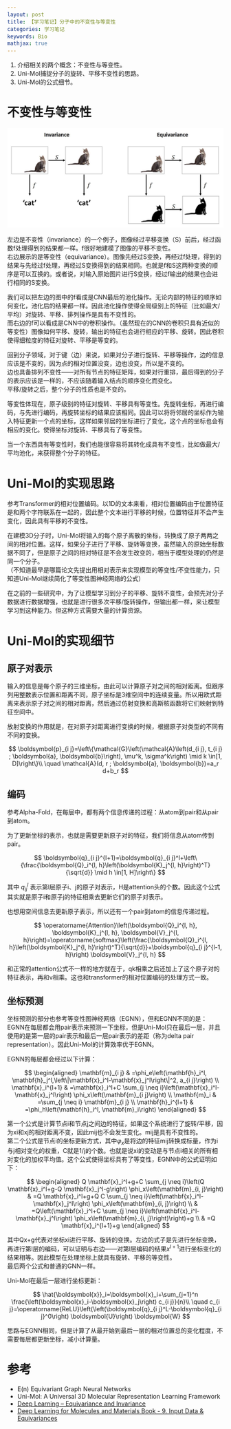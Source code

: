 ```yaml
---
layout: post
title: 【学习笔记】分子中的不变性与等变性
categories: 学习笔记
keywords: Bio
mathjax: true
---
```




1. 介绍相关的两个概念：不变性与等变性。
2. Uni-Mol捕捉分子的旋转、平移不变性的思路。
3. Uni-Mol的公式细节。



# 不变性与等变性

![](/images/blog/in-eq.png)

左边是不变性（invariance）的一个例子，图像经过平移变换（S）前后，经过函数f处理得到的结果都一样。f很好地建模了图像的平移不变性。  
右边展示的是等变性（equivariance）。图像先经过S变换，再经过f处理，得到的结果与先经过f处理，再经过S变换得到的结果相同。也就是f和S这两种变换的顺序是可以互换的。或者说，对输入原始图片进行S变换，经过f输出的结果也会进行相同的S变换。

我们可以把左边的图中的f看成是CNN最后的池化操作。无论内部的特征的顺序如何变化，池化后的结果都一样。因此池化操作使得全局级别上的特征（比如最大/平均）对旋转、平移、排列操作是具有不变性的。  
而右边的f可以看成是CNN中的卷积操作。（虽然现在的CNN的卷积只具有近似的等变性）图像如何平移、旋转，输出的特征也会进行相应的平移、旋转。因此卷积使得细粒度的特征对旋转、平移是等变的。

回到分子领域，对于键（边）来说，如果对分子进行旋转、平移等操作，边的信息应该是不变的，因为点的相对位置没变，边也没变，所以是不变的。  
边也具备排列不变性——对所有节点的特征矩阵，如果对行重排，最后得到的分子的表示应该是一样的，不应该随着输入结点的顺序变化而变化。  
平移/旋转之后，整个分子的性质也是不变的。

等变性体现在，原子级别的特征对旋转、平移具有等变性。先旋转坐标，再进行编码，与先进行编码，再旋转坐标的结果应该相同。因此可以将将邻居的坐标作为输入特征更新一个点的坐标，这样如果邻居的坐标进行了变化，这个点的坐标也会有相应的变化。使得坐标对旋转、平移具有了等变性。


当一个东西具有等变性时，我们也能很容易将其转化成具有不变性，比如做最大/平均池化，来获得整个分子的特征。

# Uni-Mol的实现思路

参考Transformer的相对位置编码。以1D的文本来看，相对位置编码由于位置特征是和两个字符联系在一起的，因此整个文本进行平移的时候，位置特征并不会产生变化，因此具有平移的不变性。  

在建模3D分子时，Uni-Mol将输入的每个原子离散的坐标，转换成了原子两两之间的相对位置。这样，如果分子进行了平移、旋转等变换，虽然输入的原始坐标数据不同了，但是原子之间的相对特征是不会发生改变的，相当于模型处理的仍然是同一个分子。  
（不知道最早是哪篇论文先提出用相对表示来实现模型的等变性/不变性能力，只知道Uni-Mol继续简化了等变性图神经网络的公式）


在之前的一些研究中，为了让模型学习到分子的平移、旋转不变性，会预先对分子数据进行数据增强，也就是进行很多次平移/旋转操作，但输出都一样，来让模型学习到这种能力。但这种方式需要大量的计算资源。


# Uni-Mol的实现细节

## 原子对表示

输入的信息是每个原子的三维坐标，由此可以计算原子对之间的相对距离。但跟序列用整数表示位置和距离不同，原子坐标是3维空间中的连续变量。所以用欧式距离来表示原子对之间的相对距离，然后通过仿射变换和高斯核函数将它们映射到特征空间中。

放射变换的作用就是，在对原子对距离进行变换的时候，根据原子对类型的不同有不同的变换。

$$
\boldsymbol{p}_{i j}=\left\{\mathcal{G}\left(\mathcal{A}\left(d_{i j}, t_{i j} ; \boldsymbol{a}, \boldsymbol{b}\right), \mu^k, \sigma^k\right) \mid k \in[1, D]\right\}\\ \quad \mathcal{A}(d, r ; \boldsymbol{a}, \boldsymbol{b})=a_r d+b_r
$$



## 编码

参考Alpha-Fold，在每层中，都有两个信息传递的过程：从atom到pair和从pair到atom。

为了更新坐标的表示，也就是需要更新原子对的特征，我们将信息从atom传到pair。

$$
\boldsymbol{q}_{i j}^{l+1}=\boldsymbol{q}_{i j}^l+\left\{\frac{\boldsymbol{Q}_i^{l, h}\left(\boldsymbol{K}_j^{l, h}\right)^T}{\sqrt{d}} \mid h \in[1, H]\right\}
$$


其中 $q_{ij}^l$ 表示第l层原子i、j的原子对表示，H是attention头的个数。因此这个公式其实就是原子i和原子j的特征相乘去更新它们的原子对表示。

也想用空间信息去更新原子表示，所以还有一个pair到atom的信息传递过程。

$$
\operatorname{Attention}\left(\boldsymbol{Q}_i^{l, h}, \boldsymbol{K}_j^{l, h}, \boldsymbol{V}_j^{l, h}\right)=\operatorname{softmax}\left(\frac{\boldsymbol{Q}_i^{l, h}\left(\boldsymbol{K}_j^{l, h}\right)^T}{\sqrt{d}}+\boldsymbol{q}_{i j}^{l-1, h}\right) \boldsymbol{V}_j^{l, h}
$$

和正常的attention公式不一样的地方就在于，qk相乘之后还加上了这个原子对的特征表示，再和v相乘。这也和transformer的相对位置编码的处理方式一致。


## 坐标预测

坐标预测的部分也参考等变性图神经网络（EGNN），但和EGNN不同的是：EGNN在每层都会用pair表示来预测一下坐标，但是Uni-Mol只在最后一层，并且使用的是第一层的pair表示和最后一层pair表示的差距（称为delta pair representation）。因此Uni-Mol的计算效率优于EGNN。


EGNN的每层都会经过以下计算：

$$
\begin{aligned}
\mathbf{m}_{i j} & =\phi_e\left(\mathbf{h}_i^l, \mathbf{h}_j^l,\left\|\mathbf{x}_i^l-\mathbf{x}_j^l\right\|^2, a_{i j}\right) \\
\mathbf{x}_i^{l+1} & =\mathbf{x}_i^l+C \sum_{j \neq i}\left(\mathbf{x}_i^l-\mathbf{x}_j^l\right) \phi_x\left(\mathbf{m}_{i j}\right) \\
\mathbf{m}_i & =\sum_{j \neq i} \mathbf{m}_{i j} \\
\mathbf{h}_i^{l+1} & =\phi_h\left(\mathbf{h}_i^l, \mathbf{m}_i\right)
\end{aligned}
$$

第一个公式是计算节点i和节点j之间边的特征，如果这个系统进行了旋转/平移，因为xi和xj的相对距离不变，因此mij也不会发生变化。mij是具有不变性的。  
第二个公式是节点i的坐标更新方式，其中$φ_x$是将边的特征mij转换成标量，作为i与j相对变化的权重，C就是1/j的个数。也就是说xi的变动是与节点i相关的所有相对变化的加权平均值。这个公式使得坐标具有了等变性，EGNN中的公式证明如下：

$$
\begin{aligned}
Q \mathbf{x}_i^l+g+C \sum_{j \neq i}\left(Q \mathbf{x}_i^l+g-Q \mathbf{x}_j^l-g\right) \phi_x\left(\mathbf{m}_{i, j}\right) & =Q \mathbf{x}_i^l+g+Q C \sum_{j \neq i}\left(\mathbf{x}_i^l-\mathbf{x}_j^l\right) \phi_x\left(\mathbf{m}_{i, j}\right) \\
& =Q\left(\mathbf{x}_i^l+C \sum_{j \neq i}\left(\mathbf{x}_i^l-\mathbf{x}_j^l\right) \phi_x\left(\mathbf{m}_{i, j}\right)\right)+g \\
& =Q \mathbf{x}_i^{l+1}+g
\end{aligned}
$$

其中Qx+g代表对坐标xi进行平移、旋转的变换。左边的式子是先进行坐标变换，再进行第l层的编码，可以证明与右边——对第l层编码的结果$x^{l+1}$进行坐标变化的结果相等。因此模型在处理坐标上就具有旋转、平移的等变性。  
最后两个公式和普通的GNN一样。

Uni-Mol在最后一层进行坐标更新：

$$
\hat{\boldsymbol{x}}_i=\boldsymbol{x}_i+\sum_{j=1}^n \frac{\left(\boldsymbol{x}_i-\boldsymbol{x}_j\right) c_{i j}}{n}\\ \quad c_{i j}=\operatorname{ReLU}\left(\left(\boldsymbol{q}_{i j}^L-\boldsymbol{q}_{i j}^0\right) \boldsymbol{U}\right) \boldsymbol{W}
$$

思路与EGNN相同，但是计算了从最开始到最后一层的相对位置总的变化程度，不需要每层都更新坐标，减小计算量。

# 参考

+ E(n) Equivariant Graph Neural Networks
+ Uni-Mol: A Universal 3D Molecular Representation Learning Framework
+ [Deep Learning – Equivariance and Invariance](https://www.doc.ic.ac.uk/~bkainz/teaching/DL/notes/equivariance.pdf)
+ [Deep Learning for Molecules and Materials Book - 9. Input Data & Equivariances](https://dmol.pub/dl/data.html)